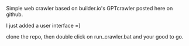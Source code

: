 Simple web crawler based on builder.io's GPTcrawler posted here on github.

I just added a user interface =]

clone the repo, then double click on run_crawler.bat and your good to go.
